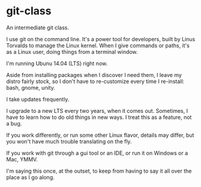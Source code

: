 git-class
=========

An intermediate git class.

I use git on the command line. It's a power tool for developers, built by Linus Torvalds to manage the Linux kernel.
When I give commands or paths, it's as a Linux user, doing things from a terminal window.

I'm running Ubunu 14.04 (LTS) right now.

Aside from installing packages when I discover I need them, I leave my distro fairly stock,
so I don't have to re-customize every time I re-install: bash, gnome, unity.

I take updates frequently.

I upgrade to a new LTS every two years, when it comes out. Sometimes, I have to learn how to do old things in new ways.
I treat this as a feature, not a bug.

If you work differently, or run some other Linux flavor, details may differ,
but you won't have much trouble translating on the fly.

If you work with git through a gui tool or an IDE, or run it on Windows or a Mac, YMMV.

I'm saying this once, at the outset, to keep from having to say it all over the place as I go along.

